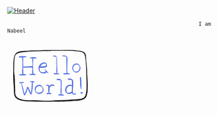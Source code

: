 [![Header]( "Header")]()




                                                                  I am Nabeel 
<img src="https://github.com/NabeelMS01/assets/blob/main/giphy.gif?raw=true" width="200px"> 
